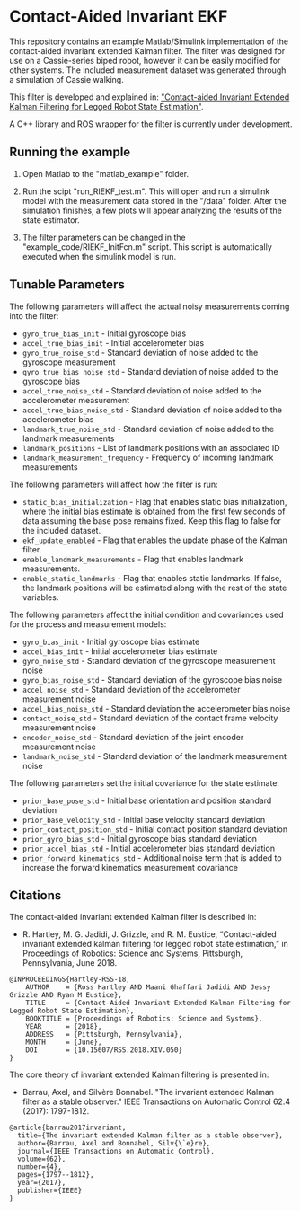 # Contact-Aided Invariant EKF
This repository contains an example Matlab/Simulink implementation of the contact-aided invariant extended Kalman filter. The filter was designed for use on a Cassie-series biped robot, however it can be easily modified for other systems. The included measurement dataset was generated through a simulation of Cassie walking.

This filter is developed and explained in:
["Contact-aided Invariant Extended Kalman Filtering for Legged Robot State Estimation"](https://arxiv.org/pdf/1805.10410.pdf).



A C++ library and ROS wrapper for the filter is currently under development.


## Running the example
1. Open Matlab to the "matlab_example" folder.

2. Run the scipt "run_RIEKF_test.m". This will open and run a simulink model with the measurement data stored in the "/data" folder. After the simulation finishes, a few plots will appear analyzing the results of the state estimator.   

3. The filter parameters can be changed in the "example_code/RIEKF_InitFcn.m" script. This script is automatically executed when the simulink model is run.

## Tunable Parameters
The following parameters will affect the actual noisy measurements coming into the filter:
* `gyro_true_bias_init` - Initial gyroscope bias 
* `accel_true_bias_init` - Initial accelerometer bias 
* `gyro_true_noise_std` - Standard deviation of noise added to the gyroscope measurement 
* `gyro_true_bias_noise_std` - Standard deviation of noise added to the gyroscope bias 
* `accel_true_noise_std` - Standard deviation of noise added to the accelerometer measurement 
* `accel_true_bias_noise_std` - Standard deviation of noise added to the accelerometer bias 
* `landmark_true_noise_std` - Standard deviation of noise added to the landmark measurements 
* `landmark_positions` - List of landmark positions with an associated ID
* `landmark_measurement_frequency` - Frequency of incoming landmark measurements

The following parameters will affect how the filter is run:
* `static_bias_initialization` - Flag that enables static bias initialization, where the initial bias estimate is obtained from the first few seconds of data assuming the base pose remains fixed. Keep this flag to false for the included dataset.
* `ekf_update_enabled` - Flag that enables the update phase of the Kalman filter.
* `enable_landmark_measurements` - Flag that enables landmark measurements.
* `enable_static_landmarks` - Flag that enables static landmarks. If false, the landmark positions will be estimated along with the rest of the state variables.

The following parameters affect the initial condition and covariances used for the process and measurement models:
* `gyro_bias_init` - Initial gyroscope bias estimate
* `accel_bias_init` - Initial accelerometer bias estimate
* `gyro_noise_std` - Standard deviation of the gyroscope measurement noise
* `gyro_bias_noise_std` - Standard deviation of the gyroscope bias noise
* `accel_noise_std` - Standard deviation of the accelerometer measurement noise
* `accel_bias_noise_std` - Standard deviation the accelerometer bias noise
* `contact_noise_std` - Standard deviation of the contact frame velocity measurement noise
* `encoder_noise_std` - Standard deviation of the joint encoder measurement noise
* `landmark_noise_std` - Standard deviation of the landmark measurement noise

The following parameters set the initial covariance for the state estimate:
* `prior_base_pose_std` - Initial base orientation and position standard deviation
* `prior_base_velocity_std` - Initial base velocity standard deviation
* `prior_contact_position_std` - Initial contact position standard deviation
* `prior_gyro_bias_std` - Initial gyroscope bias standard deviation
* `prior_accel_bias_std` - Initial accelerometer bias standard deviation
* `prior_forward_kinematics_std` - Additional noise term that is added to increase the forward kinematics measurement covariance



## Citations
The contact-aided invariant extended Kalman filter is described in: 
* R. Hartley, M. G. Jadidi, J. Grizzle, and R. M. Eustice, “Contact-aided invariant extended kalman filtering for legged robot state estimation,” in Proceedings of Robotics: Science and Systems, Pittsburgh, Pennsylvania, June 2018.
```
@INPROCEEDINGS{Hartley-RSS-18, 
    AUTHOR    = {Ross Hartley AND Maani Ghaffari Jadidi AND Jessy Grizzle AND Ryan M Eustice}, 
    TITLE     = {Contact-Aided Invariant Extended Kalman Filtering for Legged Robot State Estimation}, 
    BOOKTITLE = {Proceedings of Robotics: Science and Systems}, 
    YEAR      = {2018}, 
    ADDRESS   = {Pittsburgh, Pennsylvania}, 
    MONTH     = {June}, 
    DOI       = {10.15607/RSS.2018.XIV.050} 
} 
```
The core theory of invariant extended Kalman filtering is presented in:
* Barrau, Axel, and Silvère Bonnabel. "The invariant extended Kalman filter as a stable observer." IEEE Transactions on Automatic Control 62.4 (2017): 1797-1812.
```
@article{barrau2017invariant,
  title={The invariant extended Kalman filter as a stable observer},
  author={Barrau, Axel and Bonnabel, Silv{\`e}re},
  journal={IEEE Transactions on Automatic Control},
  volume={62},
  number={4},
  pages={1797--1812},
  year={2017},
  publisher={IEEE}
}
```
